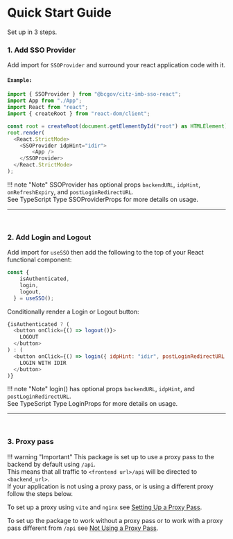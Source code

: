 # Quick Start Guide

Set up in 3 steps.

### 1. Add SSO Provider

Add import for `SSOProvider` and surround your react application code with it.

#### `Example:`

```JavaScript
import { SSOProvider } from "@bcgov/citz-imb-sso-react";
import App from "./App";
import React from "react";
import { createRoot } from "react-dom/client";

const root = createRoot(document.getElementById("root") as HTMLElement);
root.render(
  <React.StrictMode>
    <SSOProvider idpHint="idir">
        <App />
    </SSOProvider>
  </React.StrictMode>
);
```

!!! note "Note"
    SSOProvider has optional props `backendURL`, `idpHint`, `onRefreshExpiry`, and `postLoginRedirectURL`.  
    See TypeScript Type SSOProviderProps for more details on usage.

---

<br />

### 2. Add Login and Logout

Add import for `useSSO` then add the following to the top of your React functional component:

```JavaScript
const {
    isAuthenticated,
    login,
    logout,
  } = useSSO();
```

Conditionally render a Login or Logout button:

```JavaScript
{isAuthenticated ? (
  <button onClick={() => logout()}>
    LOGOUT
  </button>
) : (
  <button onClick={() => login({ idpHint: "idir", postLoginRedirectURL: "/post-login" })}>
    LOGIN WITH IDIR
  </button>
)}
```

!!! note "Note"
    login() has optional props `backendURL`, `idpHint`, and `postLoginRedirectURL`.  
    See TypeScript Type LoginProps for more details on usage.

---

<br />

### 3. Proxy pass

!!! warning "Important"
    This package is set up to use a proxy pass to the backend by default using `/api`.  
    This means that all traffic to `<frontend url>/api` will be directed to `<backend_url>`.  
    If your application is not using a proxy pass, or is using a different proxy follow the steps below.

To set up a proxy using `vite` and `nginx` see [Setting Up a Proxy Pass](/getting-started/proxy-pass/setting-up-a-proxy-pass.md).

To set up the package to work without a proxy pass or to work with a proxy pass different from `/api` see [Not Using a Proxy Pass](getting-started/proxy-pass/not-using-a-proxy-pass.md).

